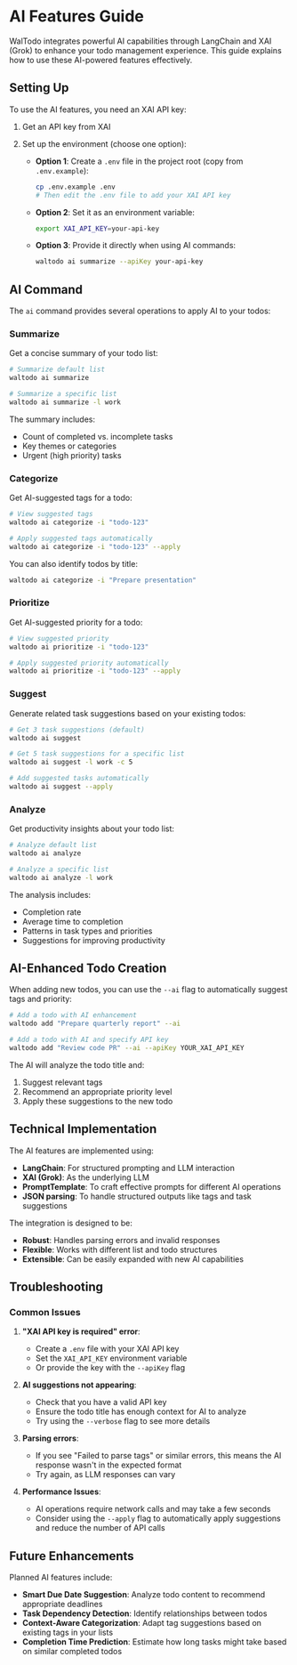 # AI Features Guide

WalTodo integrates powerful AI capabilities through LangChain and XAI (Grok) to enhance your todo management experience. This guide explains how to use these AI-powered features effectively.

## Setting Up

To use the AI features, you need an XAI API key:

1. Get an API key from XAI

2. Set up the environment (choose one option):

   - **Option 1**: Create a `.env` file in the project root (copy from `.env.example`):
     ```bash
     cp .env.example .env
     # Then edit the .env file to add your XAI API key
     ```

   - **Option 2**: Set it as an environment variable:
     ```bash
     export XAI_API_KEY=your-api-key
     ```

   - **Option 3**: Provide it directly when using AI commands:
     ```bash
     waltodo ai summarize --apiKey your-api-key
     ```

## AI Command

The `ai` command provides several operations to apply AI to your todos:

### Summarize

Get a concise summary of your todo list:

```bash
# Summarize default list
waltodo ai summarize

# Summarize a specific list
waltodo ai summarize -l work
```

The summary includes:
- Count of completed vs. incomplete tasks
- Key themes or categories
- Urgent (high priority) tasks

### Categorize

Get AI-suggested tags for a todo:

```bash
# View suggested tags
waltodo ai categorize -i "todo-123"

# Apply suggested tags automatically
waltodo ai categorize -i "todo-123" --apply
```

You can also identify todos by title:

```bash
waltodo ai categorize -i "Prepare presentation"
```

### Prioritize

Get AI-suggested priority for a todo:

```bash
# View suggested priority
waltodo ai prioritize -i "todo-123"

# Apply suggested priority automatically
waltodo ai prioritize -i "todo-123" --apply
```

### Suggest

Generate related task suggestions based on your existing todos:

```bash
# Get 3 task suggestions (default)
waltodo ai suggest

# Get 5 task suggestions for a specific list
waltodo ai suggest -l work -c 5

# Add suggested tasks automatically
waltodo ai suggest --apply
```

### Analyze

Get productivity insights about your todo list:

```bash
# Analyze default list
waltodo ai analyze

# Analyze a specific list
waltodo ai analyze -l work
```

The analysis includes:
- Completion rate
- Average time to completion
- Patterns in task types and priorities
- Suggestions for improving productivity

## AI-Enhanced Todo Creation

When adding new todos, you can use the `--ai` flag to automatically suggest tags and priority:

```bash
# Add a todo with AI enhancement
waltodo add "Prepare quarterly report" --ai

# Add a todo with AI and specify API key
waltodo add "Review code PR" --ai --apiKey YOUR_XAI_API_KEY
```

The AI will analyze the todo title and:
1. Suggest relevant tags
2. Recommend an appropriate priority level
3. Apply these suggestions to the new todo

## Technical Implementation

The AI features are implemented using:

- **LangChain**: For structured prompting and LLM interaction
- **XAI (Grok)**: As the underlying LLM
- **PromptTemplate**: To craft effective prompts for different AI operations
- **JSON parsing**: To handle structured outputs like tags and task suggestions

The integration is designed to be:
- **Robust**: Handles parsing errors and invalid responses
- **Flexible**: Works with different list and todo structures
- **Extensible**: Can be easily expanded with new AI capabilities

## Troubleshooting

### Common Issues

1. **"XAI API key is required" error**:
   - Create a `.env` file with your XAI API key
   - Set the `XAI_API_KEY` environment variable
   - Or provide the key with the `--apiKey` flag

2. **AI suggestions not appearing**:
   - Check that you have a valid API key
   - Ensure the todo title has enough context for AI to analyze
   - Try using the `--verbose` flag to see more details

3. **Parsing errors**:
   - If you see "Failed to parse tags" or similar errors, this means the AI response
     wasn't in the expected format
   - Try again, as LLM responses can vary

4. **Performance Issues**:
   - AI operations require network calls and may take a few seconds
   - Consider using the `--apply` flag to automatically apply suggestions
     and reduce the number of API calls

## Future Enhancements

Planned AI features include:
- **Smart Due Date Suggestion**: Analyze todo content to recommend appropriate deadlines
- **Task Dependency Detection**: Identify relationships between todos
- **Context-Aware Categorization**: Adapt tag suggestions based on existing tags in your lists
- **Completion Time Prediction**: Estimate how long tasks might take based on similar completed todos